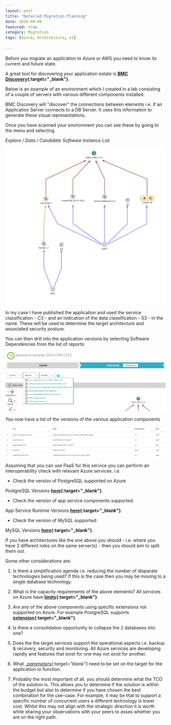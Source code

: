 ```yaml
---
layout: post
title: "Detailed Migration Planning"
date: 2018-09-08
featured: true
category: Migration
tags: [Azure, Architecture, v1]

---
```

Before you migrate an application to Azure or AWS you need to know its current and future state.

A great tool for discovering your application estate is __[BMC Discovery](http://www.bmc.com/it-solutions/discovery-dependency-mapping.html){:target="_blank"}__.

Below is an example of an environment which I created in a lab consisting of a couple of servers with various different components installed.

BMC Discovery will "discover" the connections between elements i.e. if an Application Server connects to a DB Server.  It uses this information to generate these visual representations.

Once you have scanned your environment you can see these by going to the menu and selecting

*Explore / Data / Candidate Software Instance List*

![](/images/BMC-Discover-Application-01.png)

In my case I have published the application and used the service classification - C3 - and an indication of the data classification - S3 - in the name.  These will be used to determine the target architecture and associated security posture.

You can then drill into the application versions by selecting Software Dependencies from the list of reports:

![](/images/BMC-Discover-Application-01.1.png)

You now have a list of the versions of the various application components

![](/images/BMC-Discover-Application-02.png)

Assuming that you can use PaaS for this service you can perform an interoperability check with relevant Azure services.
i.e. 

- Check the version of PostgreSQL supported on Azure

PostgreSQL Versions __[here](https://docs.microsoft.com/en-us/azure/postgresql/concepts-supported-versions){:target="_blank"}__.

- Check the version of app service components supported:

App Service Runtime Versions __[here](https://docs.microsoft.com/en-us/azure/app-service/containers/app-service-linux-intro){:target="_blank"}__.

- Check the version of MySQL supported:

MySQL Versions __[here](https://docs.microsoft.com/en-us/azure/mysql/concepts-supported-versions){:target="_blank"}__.

If you have architectures like the one above you should - i.e. where you have 2 different roles on the same server(s) - then you should aim to split them out.

Some other considerations are:

1. Is there a simplification agenda i.e. reducing the number of disparate technologies being used?  If this is the case then you may be moving to a single database technology.

2. What is the capacity requirements of the above elements?  All services on Azure have __[limits](https://docs.microsoft.com/en-us/azure/azure-subscription-service-limits){:target="_blank"}__.

3. Are any of the above components using specific extensions not supported on Azure.  For example PostgreSQL supports __[extension](https://docs.microsoft.com/en-us/azure/postgresql/concepts-extensions){:target="_blank"}__.

4. Is there a consolidation opportunity to collapse the 2 databases into one?

5. Does the the target services support the operational aspects i.e. backup & recovery, security and monitoring.  All Azure services are developing rapidly and features that exist for one may not exist for another.

6. What __[parameters](https://docs.microsoft.com/en-us/azure/postgresql/howto-configure-server-parameters-using-cli){:target="_blank"}__ need to be set on the target for the application to function.  

7. Probably the most important of all, you should determine what the TCO of the solution is.  This allows you to determine if the solution is within the budget but also to determine if you have chosen the best combination for the use-case.  For example, it may be that to support a specific number of concurrent users a different technology is lower cost.  Whilst this may not align with the strategic direction it is worth while sharing your observations with your peers to asses whether you are on the right path.  